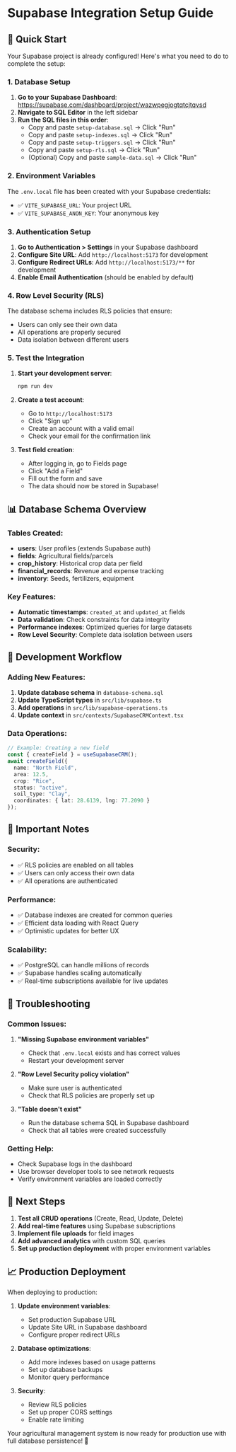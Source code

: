 # Supabase Integration Setup Guide

## 🚀 Quick Start

Your Supabase project is already configured! Here's what you need to do to complete the setup:

### 1. Database Setup

1. **Go to your Supabase Dashboard**: https://supabase.com/dashboard/project/wazwpegjogtqtcjtqvsd
2. **Navigate to SQL Editor** in the left sidebar
3. **Run the SQL files in this order**:
   - Copy and paste `setup-database.sql` → Click "Run"
   - Copy and paste `setup-indexes.sql` → Click "Run"  
   - Copy and paste `setup-triggers.sql` → Click "Run"
   - Copy and paste `setup-rls.sql` → Click "Run"
   - (Optional) Copy and paste `sample-data.sql` → Click "Run"

### 2. Environment Variables

The `.env.local` file has been created with your Supabase credentials:
- ✅ `VITE_SUPABASE_URL`: Your project URL
- ✅ `VITE_SUPABASE_ANON_KEY`: Your anonymous key

### 3. Authentication Setup

1. **Go to Authentication > Settings** in your Supabase dashboard
2. **Configure Site URL**: Add `http://localhost:5173` for development
3. **Configure Redirect URLs**: Add `http://localhost:5173/**` for development
4. **Enable Email Authentication** (should be enabled by default)

### 4. Row Level Security (RLS)

The database schema includes RLS policies that ensure:
- Users can only see their own data
- All operations are properly secured
- Data isolation between different users

### 5. Test the Integration

1. **Start your development server**:
   ```bash
   npm run dev
   ```

2. **Create a test account**:
   - Go to `http://localhost:5173`
   - Click "Sign up"
   - Create an account with a valid email
   - Check your email for the confirmation link

3. **Test field creation**:
   - After logging in, go to Fields page
   - Click "Add a Field"
   - Fill out the form and save
   - The data should now be stored in Supabase!

## 📊 Database Schema Overview

### Tables Created:
- **users**: User profiles (extends Supabase auth)
- **fields**: Agricultural fields/parcels
- **crop_history**: Historical crop data per field
- **financial_records**: Revenue and expense tracking
- **inventory**: Seeds, fertilizers, equipment

### Key Features:
- **Automatic timestamps**: `created_at` and `updated_at` fields
- **Data validation**: Check constraints for data integrity
- **Performance indexes**: Optimized queries for large datasets
- **Row Level Security**: Complete data isolation between users

## 🔧 Development Workflow

### Adding New Features:
1. **Update database schema** in `database-schema.sql`
2. **Update TypeScript types** in `src/lib/supabase.ts`
3. **Add operations** in `src/lib/supabase-operations.ts`
4. **Update context** in `src/contexts/SupabaseCRMContext.tsx`

### Data Operations:
```typescript
// Example: Creating a new field
const { createField } = useSupabaseCRM();
await createField({
  name: "North Field",
  area: 12.5,
  crop: "Rice",
  status: "active",
  soil_type: "Clay",
  coordinates: { lat: 28.6139, lng: 77.2090 }
});
```

## 🚨 Important Notes

### Security:
- ✅ RLS policies are enabled on all tables
- ✅ Users can only access their own data
- ✅ All operations are authenticated

### Performance:
- ✅ Database indexes are created for common queries
- ✅ Efficient data loading with React Query
- ✅ Optimistic updates for better UX

### Scalability:
- ✅ PostgreSQL can handle millions of records
- ✅ Supabase handles scaling automatically
- ✅ Real-time subscriptions available for live updates

## 🐛 Troubleshooting

### Common Issues:

1. **"Missing Supabase environment variables"**
   - Check that `.env.local` exists and has correct values
   - Restart your development server

2. **"Row Level Security policy violation"**
   - Make sure user is authenticated
   - Check that RLS policies are properly set up

3. **"Table doesn't exist"**
   - Run the database schema SQL in Supabase dashboard
   - Check that all tables were created successfully

### Getting Help:
- Check Supabase logs in the dashboard
- Use browser developer tools to see network requests
- Verify environment variables are loaded correctly

## 🎯 Next Steps

1. **Test all CRUD operations** (Create, Read, Update, Delete)
2. **Add real-time features** using Supabase subscriptions
3. **Implement file uploads** for field images
4. **Add advanced analytics** with custom SQL queries
5. **Set up production deployment** with proper environment variables

## 📈 Production Deployment

When deploying to production:

1. **Update environment variables**:
   - Set production Supabase URL
   - Update Site URL in Supabase dashboard
   - Configure proper redirect URLs

2. **Database optimizations**:
   - Add more indexes based on usage patterns
   - Set up database backups
   - Monitor query performance

3. **Security**:
   - Review RLS policies
   - Set up proper CORS settings
   - Enable rate limiting

Your agricultural management system is now ready for production use with full database persistence! 🌱
